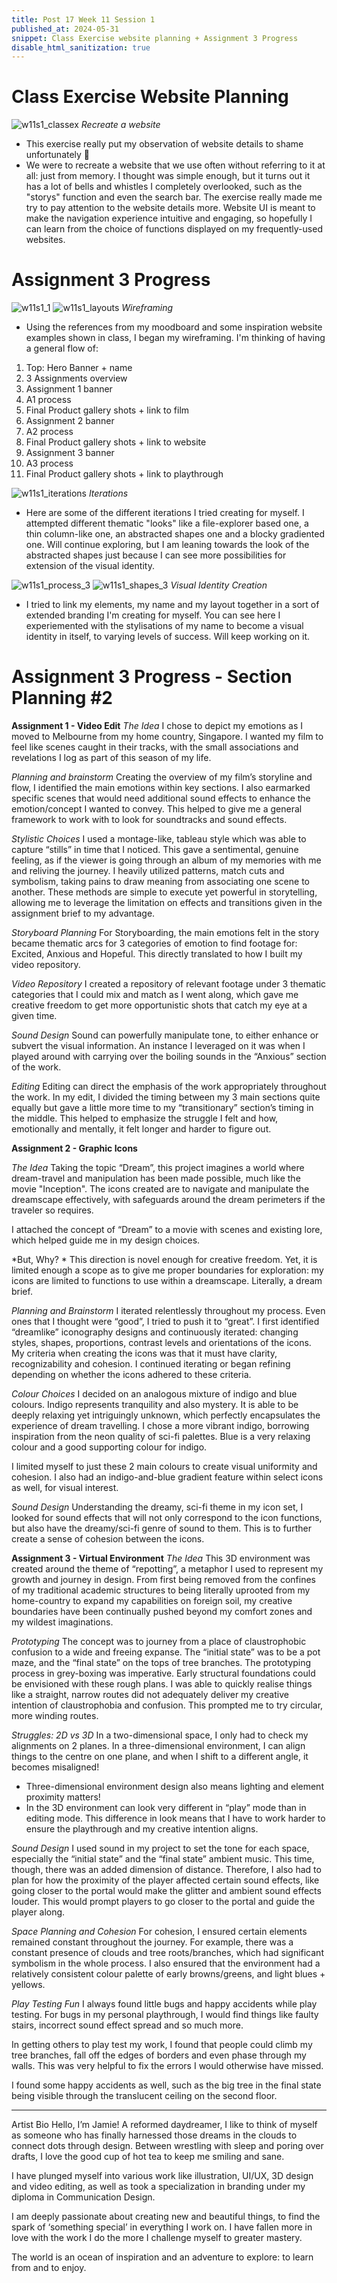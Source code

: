 ```yaml
---
title: Post 17 Week 11 Session 1
published_at: 2024-05-31
snippet: Class Exercise website planning + Assignment 3 Progress
disable_html_sanitization: true
---
```

# **Class Exercise Website Planning**
![w11s1_classex](/w11s1/w11s1_classex.png)
*Recreate a website*
- This exercise really put my observation of website details to shame unfortunately 🥲
- We were to recreate a website that we use often without referring to it at all: just from memory. I thought was simple enough, but it turns out it has a lot of bells and whistles I completely overlooked, such as the "storys" function and even the search bar. The exercise really made me try to pay attention to the website details more. Website UI is meant to make the navigation experience intuitive and engaging, so hopefully I can learn from the choice of functions displayed on my frequently-used websites.

# **Assignment 3 Progress**
![w11s1_1](/w11s1/w11s1_1.png)
![w11s1_layouts](/w11s1/w11s1_layouts.png)
*Wireframing*
- Using the references from my moodboard and some inspiration website examples shown in class, I began my wireframing. I'm thinking of having a general flow of:
1. Top: Hero Banner + name
2. 3 Assignments overview
3. Assignment 1 banner
4. A1 process
5. Final Product gallery shots + link to film
3. Assignment 2 banner
4. A2 process
5. Final Product gallery shots + link to website
3. Assignment 3 banner
4. A3 process
5. Final Product gallery shots + link to playthrough

![w11s1_iterations](/w11s1/w11s1_iterations.png)
*Iterations*
- Here are some of the different iterations I tried creating for myself. I attempted different thematic "looks" like a file-explorer based one, a thin column-like one, an abstracted shapes one and a blocky gradiented one. Will continue exploring, but I am leaning towards the look of the abstracted shapes just because I can see more possibilities for extension of the visual identity.

![w11s1_process_3](/w11s1/w11s1_process_3.png)
![w11s1_shapes_3](/w11s1/w11s1_shapes_3.png)
*Visual Identity Creation*
- I tried to link my elements, my name and my layout together in a sort of extended branding I'm creating for myself. You can see here I experiemented with the stylisations of my name to become a visual identity in itself, to varying levels of success. Will keep working on it.

# **Assignment 3 Progress - Section Planning #2**

**Assignment 1 - Video Edit**
*The Idea*
I chose to depict my emotions as I moved to Melbourne from my home country, Singapore. I wanted my film to feel like scenes caught in their tracks, with the small associations and revelations I log as part of this season of my life.

*Planning and brainstorm*
Creating the overview of my film’s storyline and flow, I identified the main emotions within key sections. I also earmarked specific scenes that would need additional sound effects to enhance the emotion/concept I wanted to convey. This helped to give me a general framework to work with to look for soundtracks and sound effects. 

*Stylistic Choices*
I used a montage-like, tableau style which was able to capture “stills” in time that I noticed. This gave a sentimental, genuine feeling, as if the viewer is going through an album of my memories with me and reliving the journey. I heavily utilized patterns, match cuts and symbolism, taking pains to draw meaning from associating one scene to another. These methods are simple to execute yet powerful in storytelling, allowing me to leverage the limitation on effects and transitions given in the assignment brief to my advantage.

*Storyboard Planning*
For Storyboarding, the main emotions felt in the story became thematic arcs for 3 categories of emotion to find footage for: Excited, Anxious and Hopeful. This directly translated to how I built my video repository.

*Video Repository*
I created a repository of relevant footage under 3 thematic categories that I could mix and match as I went along, which gave me creative freedom to get more opportunistic shots that catch my eye at a given time. 

*Sound Design*
Sound can powerfully manipulate tone, to either enhance or subvert the visual information. An instance I leveraged on it was when I played around with carrying over the boiling sounds in the “Anxious” section of the work.

*Editing*
Editing can direct the emphasis of the work appropriately throughout the work. In my edit, I divided the timing between my 3 main sections quite equally but gave a little more time to my “transitionary” section’s timing in the middle. This helped to emphasize the struggle I felt and how, emotionally and mentally, it felt longer and harder to figure out. 


**Assignment 2 - Graphic Icons**

*The Idea*
Taking the topic “Dream”, this project imagines a world where dream-travel and manipulation has been made possible, much like the movie "Inception". The icons created are to navigate and manipulate the dreamscape effectively, with safeguards around the dream perimeters if the traveler so requires.

I attached the concept of “Dream” to a movie with scenes and existing lore, which helped guide me in my design choices.

*But, Why? *
This direction is novel enough for creative freedom. Yet, it is limited enough a scope as to give me proper boundaries for exploration: my icons are limited to functions to use within a dreamscape. Literally, a dream brief.

*Planning and Brainstorm*
I iterated relentlessly throughout my process. Even ones that I thought were “good”, I tried to push it to “great”.
I first identified “dreamlike” iconography designs and continuously iterated: changing styles, shapes, proportions, contrast levels and orientations of the icons. My criteria when creating the icons was that it must have clarity, recognizability and cohesion. I continued iterating or began refining depending on whether the icons adhered to these criteria.

*Colour Choices*
I decided on an analogous mixture of indigo and blue colours. Indigo represents tranquility and also mystery. It is able to be deeply relaxing yet intriguingly unknown, which perfectly encapsulates the experience of dream travelling. I chose a more vibrant indigo, borrowing inspiration from the neon quality of sci-fi palettes. Blue is a very relaxing colour and a good supporting colour for indigo.

I limited myself to just these 2 main colours to create visual uniformity and cohesion. I also had an indigo-and-blue gradient feature within select icons as well, for visual interest.

*Sound Design*
Understanding the dreamy, sci-fi theme in my icon set, I looked for sound effects that will not only correspond to the icon functions, but also have the dreamy/sci-fi genre of sound to them. This is to further create a sense of cohesion between the icons.

**Assignment 3 - Virtual Environment**
*The Idea*
This 3D environment was created around the theme of “repotting”, a metaphor I used to represent my growth and journey in design.  From first being removed from the confines of my traditional academic structures to being literally uprooted from my home-country to expand my capabilities on foreign soil, my creative boundaries have been continually pushed beyond my comfort zones and my wildest imaginations.


*Prototyping*
The concept was to journey from a place of claustrophobic confusion to a wide and freeing expanse. The “initial state” was to be a pot maze, and the “final state” on the tops of tree branches.
The prototyping process in grey-boxing was imperative. Early structural foundations could be envisioned with these rough plans. I was able to quickly realise things like a straight, narrow routes did not adequately deliver my creative intention of claustrophobia and confusion. This prompted me to try circular, more winding routes.

*Struggles: 2D vs 3D*
In a two-dimensional space, I only had to check my alignments on 2 planes. In a three-dimensional environment, I can align things to the centre on one plane, and when I shift to a different angle, it becomes misaligned! 
- Three-dimensional environment design also means lighting and element proximity matters! 
- In the 3D environment can look very different in “play” mode than in editing mode. This difference in look means that I have to work harder to ensure the playthrough and my creative intention aligns.

*Sound Design*
I used sound in my project to set the tone for each space, especially the “initial state” and the “final state” ambient music. This time, though, there was an added dimension of distance. Therefore, I also had to plan for how the proximity of the player affected certain sound effects, like going closer to the portal would make the glitter and ambient sound effects louder. This would prompt players to go closer to the portal and guide the player along.

*Space Planning and Cohesion*
For cohesion, I ensured certain elements remained constant throughout the journey. For example, there was a constant presence of clouds and tree roots/branches, which had significant symbolism in the whole process. I also ensured that the environment had a relatively consistent colour palette of early browns/greens, and light blues + yellows.

*Play Testing Fun*
I always found little bugs and happy accidents while play testing.
For bugs in my personal playthrough, I would find things like faulty stairs, incorrect sound effect spread and so much more.

In getting others to play test my work, I found that people could climb my tree branches, fall off the edges of borders and even phase through my walls. This was very helpful to fix the errors I would otherwise have missed.

I found some happy accidents as well, such as the big tree in the final state being visible through the translucent ceiling on the second floor. 
______

Artist Bio
Hello, I’m Jamie! A reformed daydreamer, I like to think of myself as someone who has finally harnessed those dreams in the clouds to connect dots through design. Between wrestling with sleep and poring over drafts, I love the good cup of hot tea to keep me smiling and sane.

I have plunged myself into various work like illustration, UI/UX, 3D design and video editing, as well as took a specialization in branding under my diploma in Communication Design. 

I am deeply passionate about creating new and beautiful things, to find the spark of ‘something special’ in everything I work on. I have fallen more in love with the work I do the more I challenge myself to greater mastery.

The world is an ocean of inspiration and an adventure to explore: to learn from and to enjoy. 
